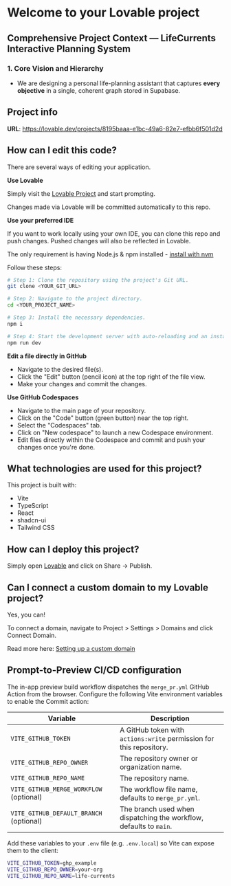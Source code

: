 # Welcome to your Lovable project

## Comprehensive Project Context — LifeCurrents Interactive Planning System

<!-- This is a test commit to trigger a new build and fix the lockfile issue -->

### 1. Core Vision and Hierarchy

- We are designing a personal life-planning assistant that captures **every objective** in a single, coherent graph stored in Supabase.

## Project info

**URL**: https://lovable.dev/projects/8195baaa-e1bc-49a6-82e7-efbb6f501d2d

## How can I edit this code?

There are several ways of editing your application. 

**Use Lovable**

Simply visit the [Lovable Project](https://lovable.dev/projects/8195baaa-e1bc-49a6-82e7-efbb6f501d2d) and start prompting.

Changes made via Lovable will be committed automatically to this repo.

**Use your preferred IDE**

If you want to work locally using your own IDE, you can clone this repo and push changes.  Pushed changes will also be reflected in Lovable. 

The only requirement is having Node.js & npm installed - [install with nvm](https://github.com/nvm-sh/nvm#installing-and-updating)

Follow these steps:

```sh
# Step 1: Clone the repository using the project's Git URL.
git clone <YOUR_GIT_URL>

# Step 2: Navigate to the project directory.
cd <YOUR_PROJECT_NAME>

# Step 3: Install the necessary dependencies.
npm i

# Step 4: Start the development server with auto-reloading and an instant preview.
npm run dev
```

**Edit a file directly in GitHub**

- Navigate to the desired file(s).
- Click the "Edit" button (pencil icon) at the top right of the file view.
- Make your changes and commit the changes.

**Use GitHub Codespaces**

- Navigate to the main page of your repository.
- Click on the "Code" button (green button) near the top right.
- Select the "Codespaces" tab.
- Click on "New codespace" to launch a new Codespace environment.
- Edit files directly within the Codespace and commit and push your changes once you're done.

## What technologies are used for this project?

This project is built with:

- Vite
- TypeScript
- React
- shadcn-ui
- Tailwind CSS

## How can I deploy this project?

Simply open [Lovable](https://lovable.dev/projects/8195baaa-e1bc-49a6-82e7-efbb6f501d2d) and click on Share -> Publish.

## Can I connect a custom domain to my Lovable project?

Yes, you can!

To connect a domain, navigate to Project > Settings > Domains and click Connect Domain.

Read more here: [Setting up a custom domain](https://docs.lovable.dev/tips-tricks/custom-domain#step-by-step-guide)

## Prompt-to-Preview CI/CD configuration

The in-app preview build workflow dispatches the `merge_pr.yml` GitHub Action from the browser. Configure the following Vite environment variables to enable the Commit action:

| Variable | Description |
| --- | --- |
| `VITE_GITHUB_TOKEN` | A GitHub token with `actions:write` permission for this repository. |
| `VITE_GITHUB_REPO_OWNER` | The repository owner or organization name. |
| `VITE_GITHUB_REPO_NAME` | The repository name. |
| `VITE_GITHUB_MERGE_WORKFLOW` (optional) | The workflow file name, defaults to `merge_pr.yml`. |
| `VITE_GITHUB_DEFAULT_BRANCH` (optional) | The branch used when dispatching the workflow, defaults to `main`. |

Add these variables to your `.env` file (e.g. `.env.local`) so Vite can expose them to the client:

```bash
VITE_GITHUB_TOKEN=ghp_example
VITE_GITHUB_REPO_OWNER=your-org
VITE_GITHUB_REPO_NAME=life-currents
```
